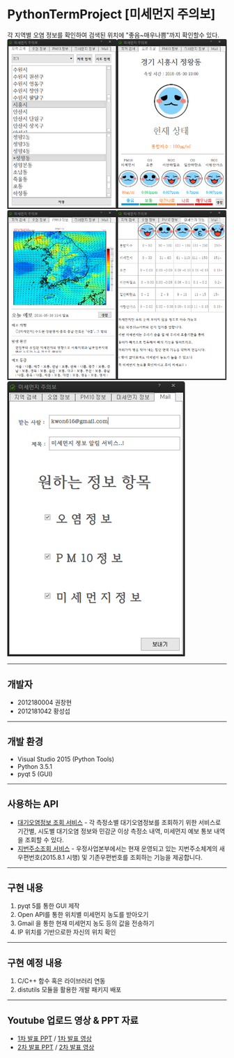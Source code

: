 # PythonTermProject [미세먼지 주의보]

각 지역별 오염 정보를 확인하여 검색된 위치에 "좋음~매우나쁨"까지 확인할수 있다.
![Image01](https://github.com/WindowsHyun/PythonTermProject/blob/master/Image/newexUI.png?raw=true)
![Image02](https://github.com/WindowsHyun/PythonTermProject/blob/master/Image/newexUI2.png?raw=true)
![Image03](https://github.com/WindowsHyun/PythonTermProject/blob/master/Image/newexUI3.png?raw=true)

----------
개발자
----------
+ 2012180004 권창현
+ 2012181042 황성섭

---------
개발 환경
---------
+ Visual Studio 2015 (Python Tools)
+ Python 3.5.1
+ pyqt 5 (GUI)

---------
사용하는 API
---------
+ [대기오염정보 조회 서비스](https://www.data.go.kr/subMain.jsp#/L3B1YnIvdXNlL3ByaS9Jcm9zT3BlbkFwaURldGFpbC9vcGVuQXBpTGlzdFBhZ2UkQF4wMTJtMjEkQF5wdWJsaWNEYXRhUGs9MTUwMDA1ODEkQF5icm1DZD1PQzAwMTIkQF5tYWluRmxhZz10cnVl) - 각 측정소별 대기오염정보를 조회하기 위한 서비스로 기간별, 시도별 대기오염 정보와 민감군 이상 측정소 내역, 미세먼지 예보 통보 내역을 조회할 수 있다.
+ [지번주소조회 서비스](https://www.data.go.kr/subMain.jsp#/L3B1YnIvdXNlL3ByaS9Jcm9zT3BlbkFwaURldGFpbC9vcGVuQXBpTGlzdFBhZ2UkQF4wMTJtMjEkQF5wdWJsaWNEYXRhUGs9MTUwMDAyNjgkQF5icm1DZD1PQzAwMTEkQF5tYWluRmxhZz10cnVl) - 우정사업본부에서는 현재 운영되고 있는 지번주소체계의 새우편번호(2015.8.1 시행) 및 기존우편번호를 조회하는 기능을 제공합니다.


---------
구현 내용
---------
 1. pyqt 5를 통한 GUI 제작
 2. Open API를 통한 위치별 미세먼지 농도를 받아오기
 3. Gmail 을 통한 현재 미세먼지 농도 등의 값을 전송하기
 4. IP 위치를 기반으로한 자신의 위치 확인

---------
구현 예정 내용
---------
 1. C/C++ 함수 혹은 라이브러리 연동
 2. distutils 모듈을 활용한 개발 패키지 배포
---------
Youtube 업로드 영상 & PPT 자료
---------
+ [1차 발표 PPT](https://github.com/WindowsHyun/PythonTermProject/blob/master/Documnet/%5B1%EC%B0%A8%5D%EC%8A%A4%ED%81%AC%EB%A6%BD%ED%8A%B8%20%EC%96%B8%EC%96%B4%20%ED%85%80%ED%94%84%EB%A1%9C%EC%A0%9D%ED%8A%B8%20%EA%B8%B0%ED%9A%8D.pptx?raw=true) / [1차 발표 영상](https://www.youtube.com/watch?v=pi8r_2Kas5w)
+ [2차 발표 PPT](https://github.com/WindowsHyun/PythonTermProject/blob/master/Documnet/%5B2%EC%B0%A8%5D%EC%8A%A4%ED%81%AC%EB%A6%BD%ED%8A%B8%20%EC%96%B8%EC%96%B4%20%ED%85%80%ED%94%84%EB%A1%9C%EC%A0%9D%ED%8A%B8%20%EA%B8%B0%ED%9A%8D.pptx?raw=true) / [2차 발표 영상](https://www.youtube.com/watch?v=mdKP4wjipv4&feature=youtu.be)



